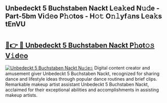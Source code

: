 ## Unbedeckt 5 Buchstaben Nackt L𝚎a𝚔ed N𝚞𝚍e - Part-5bm Vi𝚍𝚎o P𝚑𝚘tos - H𝚘𝚝 O𝚗𝚕yf𝚊ns L𝚎a𝚔s tEnVU

# <h2><a href="http://kf4i5a.oniu.top/?m=Unbedeckt+5+Buchstaben+Nackt">🔗👉 🔴 Unbedeckt 5 Buchstaben Nackt P𝚑ot𝚘𝚜 V𝚒d𝚎o</a></h2>

[![Unbedeckt 5 Buchstaben Nackt Nu𝚍e𝚜](https://i.imgur.com/0qMVB7G.gif)](http://kf4i5a.oniu.top/?m=Unbedeckt+5+Buchstaben+Nackt)
Digital content creator and amusement giver Unbedeckt 5 Buchstaben Nackt, recognized for sharing dance and lifestyle ideas through popular dance routines and brief clips. Remarkable makeup artist assistant Unbedeckt 5 Buchstaben Nackt, acclaimed for their exceptional abilities and accomplishments in assisting makeup artists.  
